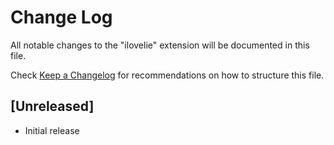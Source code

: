 # Change Log

All notable changes to the "ilovelie" extension will be documented in this file.

Check [Keep a Changelog](http://keepachangelog.com/) for recommendations on how to structure this file.

## [Unreleased]

- Initial release